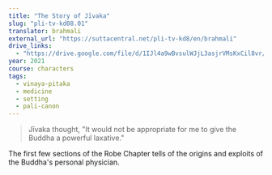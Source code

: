 ```yaml
---
title: "The Story of Jīvaka"
slug: "pli-tv-kd08.01"
translator: brahmali
external_url: "https://suttacentral.net/pli-tv-kd8/en/brahmali"
drive_links:
  - "https://drive.google.com/file/d/1IJl4a9wBvsulWJjL3asjrVMsKxCil8vr/view?usp=drivesdk"
year: 2021
course: characters
tags:
  - vinaya-pitaka
  - medicine
  - setting
  - pali-canon
---
```


> Jīvaka thought, "It would not be appropriate for me to give the Buddha a powerful laxative."

The first few sections of the Robe Chapter tells of the origins and exploits of the Buddha's personal physician.

